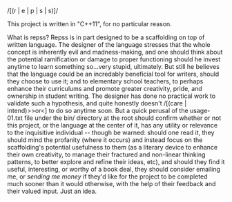 /[(r | e | p | s | s)]/

This project is written in "C++11", for no particular reason.

What is repss?
  Repss is in part designed to be a scaffolding on top of written language. The designer of the language stresses
  that the whole concept is inherently evil and madness-making, and one should think about the potential ramification
  or damage to proper functioning should he invest anytime to learn something so...very stupid, ultimately. But still
  he believes that the language could be an incredably beneficial tool for writers, should they choose to use it; and 
  to elementary school teachers, to perhaps enhance their curriculums and promote greater creativity, pride, and ownership
  in student writing. The designer has done no practical work to validate such a hypothesis, and quite honestly doesn't
  /[(care | intend)>>or<] to do so anytime soon. But a quick perusal of the usage-01.txt file under the bin/ directory at
  the root should confirm whether or not this project, or the language at the center of it, has any utility or relevance
  to the inquisitive individual -- though be warned: should one read it, they should mind the profanity (where it occurs)
  and instead focus on the scaffolding's potential usefulness to them (as a literary device to enhance their own creativity,
  to manage their fractured and non-linear thinking patterns, to better explore and refine their ideas, etc), and should they
  find it useful, interesting, or worthy of a book deal, they should consider emailing me, or *sending me money* if they'd 
  like for the project to be completed much sooner than it would otherwise, with the help of their feedback and their valued input. Just an idea.









